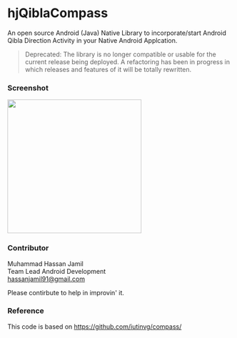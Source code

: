 # hjQiblaCompass

An open source Android (Java) Native Library to incorporate/start Android Qibla Direction Activity in your Native Android Applcation.

> Deprecated: The library is no longer compatible or usable for the current release being deployed. A refactoring has been in progress in which releases and features of it will be totally rewritten.

### Screenshot
<p float="left">
 <img src="screenshot/preview.png" width="300" />
</p>

### Contributor
Muhammad Hassan Jamil</br>
Team Lead Android Development</br>
hassanjamil91@gmail.com

Please contirbute to help in improvin' it.

### Reference
This code is based on https://github.com/iutinvg/compass/
